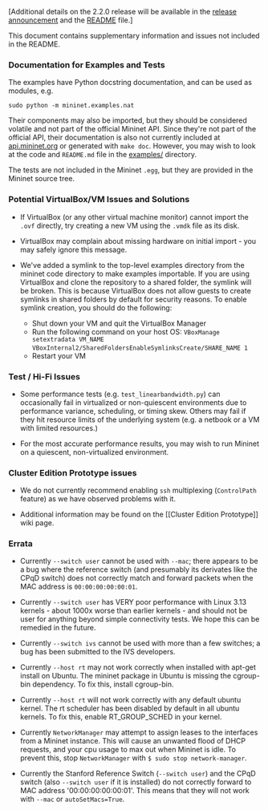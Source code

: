 [Additional details on the 2.2.0 release will be available in the
[release announcement](http://mininet.org/blog/2014/11/12/mininet-2-2-0-beta/) and the 
[README](https://github.com/mininet/mininet/tree/2.2.0rc1/README.md) file.]

This document contains supplementary information and issues not included in the README.

### Documentation for Examples and Tests

The examples have Python docstring documentation, and can be used as modules, e.g.

    sudo python -m mininet.examples.nat

Their components may also be imported, but they should be considered volatile and not part of the official Mininet API. Since they're not part of the official API, their documentation is also not currently included at [api.mininet.org](api.mininet.org) or generated with `make doc`. However, you may wish to look at the code and `README.md` file in the [examples/](https://github.com/mininet/mininet/tree/2.2.0rc1/examples) directory.

The tests are not included in the Mininet `.egg`, but they are provided in the Mininet source tree.

### Potential VirtualBox/VM Issues and Solutions

* If VirtualBox (or any other virtual machine monitor) cannot import the `.ovf` directly, try creating a new VM using the `.vmdk` file as its disk.

* VirtualBox may complain about missing hardware on initial import - you may safely ignore this message.

* We've added a symlink to the top-level examples directory from the mininet code directory to make examples importable. If you are using VirtualBox and clone the repository to a shared folder, the symlink will be broken. This is because VirtualBox does not allow guests to create symlinks in shared folders by default for security reasons. To enable symlink creation, you should do the following:
    - Shut down your VM and quit the VirtualBox Manager
    - Run the following command on your host OS: 
        `VBoxManage setextradata VM_NAME`
        `VBoxInternal2/SharedFoldersEnableSymlinksCreate/SHARE_NAME 1`
    - Restart your VM

### Test / Hi-Fi Issues

* Some performance tests (e.g. `test_linearbandwidth.py`) can occasionally fail in virtualized or non-quiescent environments due to performance variance, scheduling, or timing skew. Others may fail if they hit resource limits of the underlying system (e.g. a netbook or a VM with limited resources.)

* For the most accurate performance results, you may wish to run Mininet on a quiescent, non-virtualized environment.

### Cluster Edition Prototype issues

* We do not currently recommend enabling `ssh` multiplexing (`ControlPath` feature) as we have observed problems with it.

* Additional information may be found on the [[Cluster Edition Prototype]] wiki page.

### Errata

* Currently `--switch user` cannot be used with `--mac`; there appears to be a bug where the reference switch (and presumably its derivates like the CPqD switch) does not correctly match and forward packets when the MAC address is `00:00:00:00:00:01`.

* Currently `--switch user` has VERY poor performance with Linux 3.13 kernels - about 1000x worse than earlier kernels - and should not be user for anything beyond simple connectivity tests. We hope this can be remedied in the future.

* Currently `--switch ivs` cannot be used with more than a few switches; a bug has been submitted to the IVS developers.

* Currently `--host rt` may not work correctly when installed with apt-get install on Ubuntu. The mininet package in Ubuntu is missing the cgroup-bin dependency. To fix this, install cgroup-bin.

* Currently `--host rt` will not work correctly with any default ubuntu kernel. The rt scheduler has been disabled by default in all ubuntu kernels. To fix this, enable RT_GROUP_SCHED in your kernel.

* Currently `NetworkManager` may attempt to assign leases to the interfaces from a Mininet instance. This will cause an unwanted flood of DHCP requests, and your cpu usage to max out when Mininet is idle. To prevent this, stop `NetworkManager` with `$ sudo stop network-manager`.

* Currently the Stanford Reference Switch (`--switch user`) and the CPqD switch (also `--switch user` if it is installed) do not correctly forward to MAC address '00:00:00:00:00:01'. This means that they will not work with `--mac` or `autoSetMacs=True`.